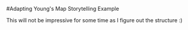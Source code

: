 #Adapting Young's Map Storytelling Example

This will not be impressive for some time as I figure out the structure :)
